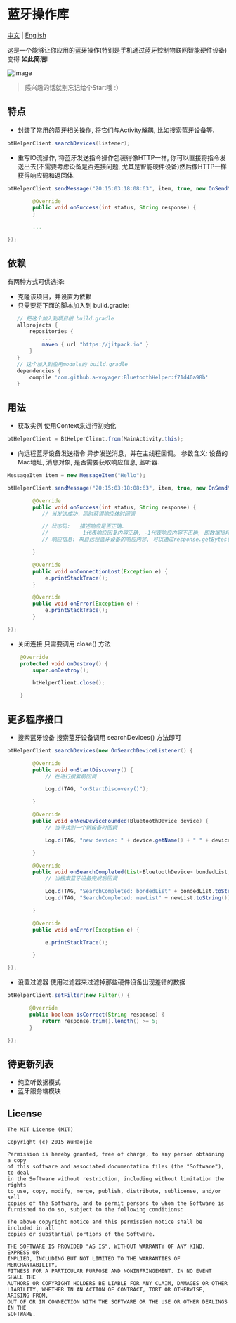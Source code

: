 # 蓝牙操作库

[中文](https://github.com/a-voyager/BluetoothHelper/blob/master/README_zh.md) | [English](https://github.com/a-voyager/BluetoothHelper/blob/master/README.md)

这是一个能够让你应用的蓝牙操作(特别是手机通过蓝牙控制物联网智能硬件设备)变得 **如此简洁**!

![image](https://github.com/a-voyager/BluetoothHelper/raw/master/imgs/ble_icon.png)

> 感兴趣的话就别忘记给个Start哦 :）

## 特点
 - 封装了常用的蓝牙相关操作, 将它们与Activity解耦, 比如搜索蓝牙设备等.

  ```java
  btHelperClient.searchDevices(listener);
  ```
 - 重写IO流操作, 将蓝牙发送指令操作包装得像HTTP一样, 你可以直接将指令发送出去(不需要考虑设备是否连接问题, 尤其是智能硬件设备)然后像HTTP一样获得响应码和返回体.

  ```java
  btHelperClient.sendMessage("20:15:03:18:08:63", item, true, new OnSendMessageListener() {

          @Override
          public void onSuccess(int status, String response) {
          }

          ...

  });
  ```

## 依赖
有两种方式可供选择:

 - 克隆该项目，并设置为依赖
 - 只需要将下面的脚本加入到 build.gradle:

 ```groovy
    // 把这个加入到项目根 build.gradle
 	allprojects {
 		repositories {
 			...
 			maven { url "https://jitpack.io" }
 		}
 	}
 	// 这个加入到应用module的 build.gradle
	dependencies {
	    compile 'com.github.a-voyager:BluetoothHelper:f71d40a98b'
	}
 ```

## 用法
 - 获取实例
 使用Context来进行初始化
 ```java
 btHelperClient = BtHelperClient.from(MainActivity.this);
 ```

 - 向远程蓝牙设备发送指令
 异步发送消息，并在主线程回调。
 参数含义: 设备的Mac地址, 消息对象, 是否需要获取响应信息, 监听器.
 ```java
 MessageItem item = new MessageItem("Hello");

 btHelperClient.sendMessage("20:15:03:18:08:63", item, true, new OnSendMessageListener() {

         @Override
         public void onSuccess(int status, String response) {
            // 当发送成功，同时获得响应体时回调

            // 状态码:   描述响应是否正确.
            //           1代表响应回复内容正确, -1代表响应内容不正确, 即数据损坏
            // 响应信息: 来自远程蓝牙设备的响应内容, 可以通过response.getBytes()获取字节数组

         }

         @Override
         public void onConnectionLost(Exception e) {
             e.printStackTrace();
         }

         @Override
         public void onError(Exception e) {
             e.printStackTrace();
         }

 });
 ```

 - 关闭连接
 只需要调用 close() 方法
 ```java
     @Override
     protected void onDestroy() {
         super.onDestroy();

         btHelperClient.close();

     }
 ```


## 更多程序接口
- 搜索蓝牙设备
  搜索蓝牙设备调用 searchDevices() 方法即可

 ```java
 btHelperClient.searchDevices(new OnSearchDeviceListener() {

         @Override
         public void onStartDiscovery() {
             // 在进行搜索前回调

             Log.d(TAG, "onStartDiscovery()");

         }

         @Override
         public void onNewDeviceFounded(BluetoothDevice device) {
             // 当寻找到一个新设备时回调

             Log.d(TAG, "new device: " + device.getName() + " " + device.getAddress());

         }

         @Override
         public void onSearchCompleted(List<BluetoothDevice> bondedList, List<BluetoothDevice> newList) {
             // 当搜索蓝牙设备完成后回调

             Log.d(TAG, "SearchCompleted: bondedList" + bondedList.toString());
             Log.d(TAG, "SearchCompleted: newList" + newList.toString());

         }

         @Override
         public void onError(Exception e) {

             e.printStackTrace();

         }

 });
 ```

- 设置过滤器
 使用过滤器来过滤掉那些硬件设备出现差错的数据
 ```java
 btHelperClient.setFilter(new Filter() {

        @Override
        public boolean isCorrect(String response) {
            return response.trim().length() >= 5;
        }

 });
 ```

## 待更新列表
 - 纯监听数据模式
 - 蓝牙服务端模块


## License
    The MIT License (MIT)

    Copyright (c) 2015 WuHaojie

    Permission is hereby granted, free of charge, to any person obtaining a copy
    of this software and associated documentation files (the "Software"), to deal
    in the Software without restriction, including without limitation the rights
    to use, copy, modify, merge, publish, distribute, sublicense, and/or sell
    copies of the Software, and to permit persons to whom the Software is
    furnished to do so, subject to the following conditions:

    The above copyright notice and this permission notice shall be included in all
    copies or substantial portions of the Software.

    THE SOFTWARE IS PROVIDED "AS IS", WITHOUT WARRANTY OF ANY KIND, EXPRESS OR
    IMPLIED, INCLUDING BUT NOT LIMITED TO THE WARRANTIES OF MERCHANTABILITY,
    FITNESS FOR A PARTICULAR PURPOSE AND NONINFRINGEMENT. IN NO EVENT SHALL THE
    AUTHORS OR COPYRIGHT HOLDERS BE LIABLE FOR ANY CLAIM, DAMAGES OR OTHER
    LIABILITY, WHETHER IN AN ACTION OF CONTRACT, TORT OR OTHERWISE, ARISING FROM,
    OUT OF OR IN CONNECTION WITH THE SOFTWARE OR THE USE OR OTHER DEALINGS IN THE
    SOFTWARE.


